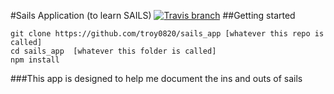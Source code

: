 #Sails Application (to learn SAILS)
[![Travis branch](https://img.shields.io/travis/joyent/node/v0.6.svg)](https://travis-ci.org/troy0820/sails_app.svg?branch=master)
##Getting started 

```
git clone https://github.com/troy0820/sails_app [whatever this repo is called] 
cd sails_app  [whatever this folder is called]
npm install
```

###This app is designed to help me document the ins and outs of sails 


